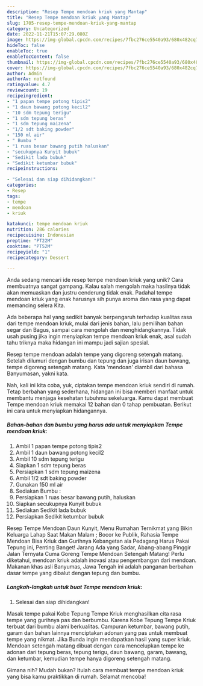```yaml
---
description: "Resep Tempe mendoan kriuk yang Mantap"
title: "Resep Tempe mendoan kriuk yang Mantap"
slug: 1705-resep-tempe-mendoan-kriuk-yang-mantap
category: Uncategorized
date: 2022-11-21T15:07:29.080Z
image: https://img-global.cpcdn.com/recipes/7fbc276ce5540a93/680x482cq70/tempe-mendoan-kriuk-foto-resep-utama.jpg
hideToc: false
enableToc: true
enableTocContent: false
thumbnail: https://img-global.cpcdn.com/recipes/7fbc276ce5540a93/680x482cq70/tempe-mendoan-kriuk-foto-resep-utama.jpg
cover: https://img-global.cpcdn.com/recipes/7fbc276ce5540a93/680x482cq70/tempe-mendoan-kriuk-foto-resep-utama.jpg
author: Admin
authorAv: notfound
ratingvalue: 4.7
reviewcount: 19
recipeingredient:
- "1 papan tempe potong tipis2"
- "1 daun bawang potong kecil2"
- "10 sdm tepung terigu"
- "1 sdm tepung beras"
- "1 sdm tepung maizena"
- "1/2 sdt baking powder"
- "150 ml air"
- " Bumbu "
- "1 ruas besar bawang putih haluskan"
- "secukupnya Kunyit bubuk"
- "Sedikit lada bubuk"
- "Sedikit ketumbar bubuk"
recipeinstructions:

- "Selesai dan siap dihidangkan!"
categories:
- Resep
tags:
- tempe
- mendoan
- kriuk

katakunci: tempe mendoan kriuk 
nutrition: 286 calories
recipecuisine: Indonesian
preptime: "PT22M"
cooktime: "PT52M"
recipeyield: "1"
recipecategory: Dessert

---
```





Anda sedang mencari ide resep tempe mendoan kriuk yang unik? Cara membuatnya sangat gampang. Kalau salah mengolah maka hasilnya tidak akan memuaskan dan justru cenderung tidak enak. Padahal tempe mendoan kriuk yang enak harusnya sih punya aroma dan rasa yang dapat memancing selera Kita.





Ada beberapa hal yang sedikit banyak berpengaruh terhadap kualitas rasa dari tempe mendoan kriuk, mulai dari jenis bahan, lalu pemilihan bahan segar dan Bagus, sampai cara mengolah dan menghidangkannya. Tidak usah pusing jika ingin menyiapkan tempe mendoan kriuk enak,      asal sudah tahu triknya maka hidangan ini mampu jadi sajian spesial.














Resep tempe mendoan adalah tempe yang digoreng setengah matang. Setelah dilumuri dengan bumbu dan tepung dan juga irisan daun bawang, tempe digoreng setengah matang. Kata &#39;mendoan&#39; diambil dari bahasa Banyumasan, yakni kata.






Nah, kali ini kita coba, yuk, ciptakan tempe mendoan kriuk sendiri di rumah. Tetap berbahan yang sederhana, hidangan ini bisa memberi manfaat untuk membantu menjaga kesehatan tubuhmu sekeluarga. Kamu dapat membuat Tempe mendoan kriuk memakai 12 bahan dan 0 tahap pembuatan. Berikut ini cara untuk menyiapkan hidangannya.

<!--inarticleads1-->

##### Bahan-bahan dan bumbu yang harus ada untuk menyiapkan Tempe mendoan kriuk:

1. Ambil 1 papan tempe potong tipis2
1. Ambil 1 daun bawang potong kecil2
1. Ambil 10 sdm tepung terigu
1. Siapkan 1 sdm tepung beras
1. Persiapkan 1 sdm tepung maizena
1. Ambil 1/2 sdt baking powder
1. Gunakan 150 ml air
1. Sediakan  Bumbu :
1. Persiapkan 1 ruas besar bawang putih, haluskan
1. Siapkan secukupnya Kunyit bubuk
1. Sediakan Sedikit lada bubuk
1. Persiapkan Sedikit ketumbar bubuk


Resep Tempe Mendoan Daun Kunyit, Menu Rumahan Ternikmat yang Bikin Keluarga Lahap Saat Makan Malam ; Bocor ke Publik, Rahasia Tempe Mendoan Bisa Kriuk dan Gurihnya Kebangetan ala Pedagang Harus Pakai Tepung ini, Penting Banget! Jarang Ada yang Sadar, Abang-abang Pinggir Jalan Ternyata Cuma Goreng Tempe Mendoan Setengah Matang! Perlu diketahui, mendoan kriuk adalah inovasi atau pengembangan dari mendoan. Makanan khas asli Banyumas, Jawa Tengah ini adalah panganan berbahan dasar tempe yang dibalut dengan tepung dan bumbu. 

<!--inarticleads2-->

##### Langkah-langkah untuk buat Tempe mendoan kriuk:


1. Selesai dan siap dihidangkan!

Masak tempe pakai Kobe Tepung Tempe Kriuk menghasilkan cita rasa tempe yang gurihnya pas dan berbumbu. Karena Kobe Tepung Tempe Kriuk terbuat dari bumbu alami berkualitas. Campuran ketumbar, bawang putih, garam dan bahan lainnya menciptakan adonan yang pas untuk membuat tempe yang nikmat. Jika Bunda ingin mendapatkan hasil yang super kriuk. Mendoan setengah matang dibuat dengan cara mencelupkan tempe ke adonan dari tepung beras, tepung terigu, daun bawang, garam, bawang, dan ketumbar, kemudian tempe hanya digoreng setengah matang. 

Gimana nih? Mudah bukan? Itulah cara membuat tempe mendoan kriuk yang bisa kamu praktikkan di rumah. Selamat mencoba!

